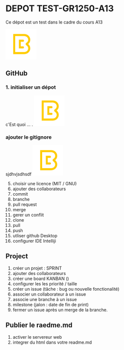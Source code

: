 # DEPOT TEST-GR1250-A13
Ce dépot est un test dans le cadre du cours A13

<img src="logo.png" alt="logo de l'institution" width="100px">


## GitHub

### 1. initialiser un dépot
c'Est quoi ... .
<img src="logo.png" alt="logo de l'institution" width="100px">


### ajouter le gitignore
sjdhvjsdhsdf
<img src="logo.png" alt="logo de l'institution" width="100px">



5. choisir une licence (MIT / GNU) 
6. ajouter des collaborateurs
7. commit 
8. branche
9. pull request
10. merge
11. gerer un conflit 
12. clone
13. pull
14. push
15. utliser github Desktop
16. configurer IDE Intelliji

## Project
1. créer un projet : SPRINT
2. ajouter des collaborateurs
3. créer une board KANBAN ()
4. configurer les les priorité / taille
5. créer un issue (tâche : bug ou nouvelle fonctionalité)
6. associer un collaborateur à un issue
7. associe une branche à un issue
8. milestone (jalon : date de fin de print)
9. fermer un issue après un merge de la branche.

## Publier le raedme.md
1. activer le servereur web
2. integrer du html dans votre readme.md
